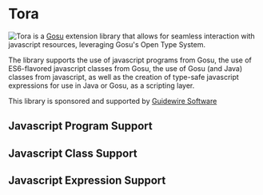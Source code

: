 

# Tora

<img style="float:left" src="http://i.imgur.com/rfwN51d.jpg">

Tora is a [Gosu](http://gosu-lang.github.io/) extension library that allows for seamless interaction with javascript resources, leveraging Gosu's Open Type System.

The library supports the use of javascript programs from Gosu, the use of ES6-flavored javascript classes from Gosu, the use of Gosu (and Java) classes from javascript, as well as the creation of type-safe javascript expressions for use in Java or Gosu, as a scripting layer.

This library is sponsored and supported by [Guidewire Software](http://www.guidewire.com)

## Javascript Program Support

## Javascript Class Support

## Javascript Expression Support